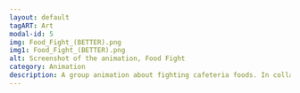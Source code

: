```yaml
---
layout: default
tagART: Art
modal-id: 5
img: Food_Fight_(BETTER).png
img1: Food_Fight_(BETTER).png
alt: Screenshot of the animation, Food Fight
category: Animation
description: A group animation about fighting cafeteria foods. In collaboration with Valerie Matula, Erica Poon, and Rhett Shepherd for the Michigan Animaton Club. Made with Krita and Adobe After Effects. <p><a href = https://drive.google.com/file/d/1oRD1iZ0ugF53YCSkPm1FevbPln8MPIRT/view?usp=sharing> Video Link </a></p>
---
```

